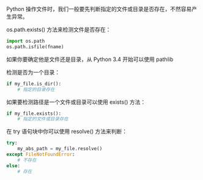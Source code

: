 


Python 操作文件时，我们一般要先判断指定的文件或目录是否存在，不然容易产生异常。

os.path.exists() 方法来检测文件是否存在：
```py
import os.path
os.path.isfile(fname)
```
如果你要确定他是文件还是目录，从 Python 3.4 开始可以使用 pathlib 

检测是否为一个目录：
```py
if my_file.is_dir():
    # 指定的目录存在
```

如果要检测路径是一个文件或目录可以使用 exists() 方法：
```py
if my_file.exists():
    # 指定的文件或目录存在
```

在 try 语句块中你可以使用 resolve() 方法来判断：
```py
try:
    my_abs_path = my_file.resolve()
except FileNotFoundError:
    # 不存在
else:
    # 存在
```